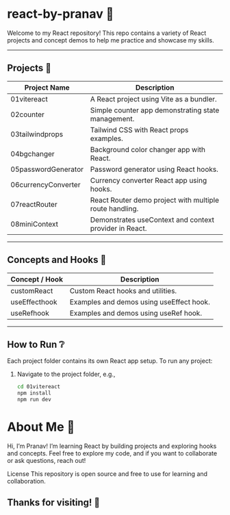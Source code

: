 # react-by-pranav 🚀

Welcome to my React repository! This repo contains a variety of React projects and concept demos to help me practice and showcase my skills.

---

## Projects 🎨

| Project Name        | Description                                                  |
| ------------------- | ------------------------------------------------------------ |
| 01vitereact         | A React project using Vite as a bundler.                     |
| 02counter           | Simple counter app demonstrating state management.           |
| 03tailwindprops     | Tailwind CSS with React props examples.                      |
| 04bgchanger         | Background color changer app with React.                     |
| 05passwordGenerator | Password generator using React hooks.                        |
| 06currencyConverter | Currency converter React app using hooks.                    |
| 07reactRouter       | React Router demo project with multiple route handling.      |
| 08miniContext       | Demonstrates useContext and context provider in React.       |

---

## Concepts and Hooks 🏫

| Concept / Hook | Description                              |
| -------------- | ---------------------------------------- |
| customReact    | Custom React hooks and utilities.        |
| useEffecthook  | Examples and demos using useEffect hook. |
| useRefhook     | Examples and demos using useRef hook.    |

---

## How to Run ❔

Each project folder contains its own React app setup. To run any project:

1. Navigate to the project folder, e.g.,
   ```bash
   cd 01vitereact
   npm install
   npm run dev

# About Me 🙌
 Hi, I’m Pranav! I’m learning React by building projects and exploring hooks and concepts.
Feel free to explore my code, and if you want to collaborate or ask questions, reach out!

License
This repository is open source and free to use for learning and collaboration.

## Thanks for visiting! 🚀
